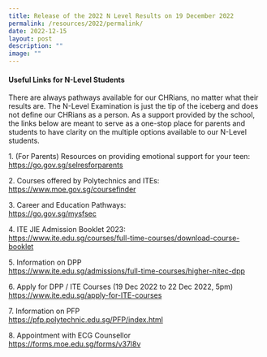 ```yaml
---
title: Release of the 2022 N Level Results on 19 December 2022
permalink: /resources/2022/permalink/
date: 2022-12-15
layout: post
description: ""
image: ""
---
```

#### **Useful Links for N-Level Students**

There are always pathways available for our CHRians, no matter what their results are. The N-Level Examination is just the tip of the iceberg and does not define our CHRians as a person. As a support provided by the school, the links below are meant to serve as a one-stop place for parents and students to have clarity on the multiple options available to our N-Level students. 

1\. (For Parents) Resources on providing emotional support for your teen:<br>
https://go.gov.sg/selresforparents

2\. Courses offered by Polytechnics and ITEs:<br>
https://www.moe.gov.sg/coursefinder

3\. Career and Education Pathways:<br>
https://go.gov.sg/mysfsec

4\. ITE JIE Admission Booklet 2023:<br>
https://www.ite.edu.sg/courses/full-time-courses/download-course-booklet

5\. Information on DPP<br>
https://www.ite.edu.sg/admissions/full-time-courses/higher-nitec-dpp

6\. Apply for DPP / ITE Courses (19 Dec 2022 to 22 Dec 2022, 5pm)<br>
https://www.ite.edu.sg/apply-for-ITE-courses

7\. Information on PFP<br>
https://pfp.polytechnic.edu.sg/PFP/index.html 

8\. Appointment with ECG Counsellor<br>
https://forms.moe.edu.sg/forms/v37l8v